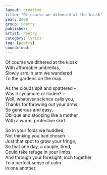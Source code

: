 ```yaml
---
layout: creative
title: "Of course we dithered at the kiosk"
year: 2008
group: Poetry
publisher: 
artist: Poetry
category: lyrics
tag: [poetry]
soundcloud: 
---
```

Of course we dithered at the kiosk  
With affordable umbrellas,  
Slowly arm in arm we wandered  
To the gardens on the map.  
  
As the clouds spit and spattered –   
Was it sycamore or linden? –   
Well, whatever science calls you,   
Thanks for throwing out your arms,  
So generous and easy,  
Oblique and stooping like a mother  
With a warm, protective skirt.  
  
So in your folds we huddled;  
Not thinking you had chosen  
Just that spot to grow your fringe,  
So that one day, a couple, tired,  
Could take refuge in your limbs,  
And through your foresight, inch together  
To a perfect sense of calm  
In one another.